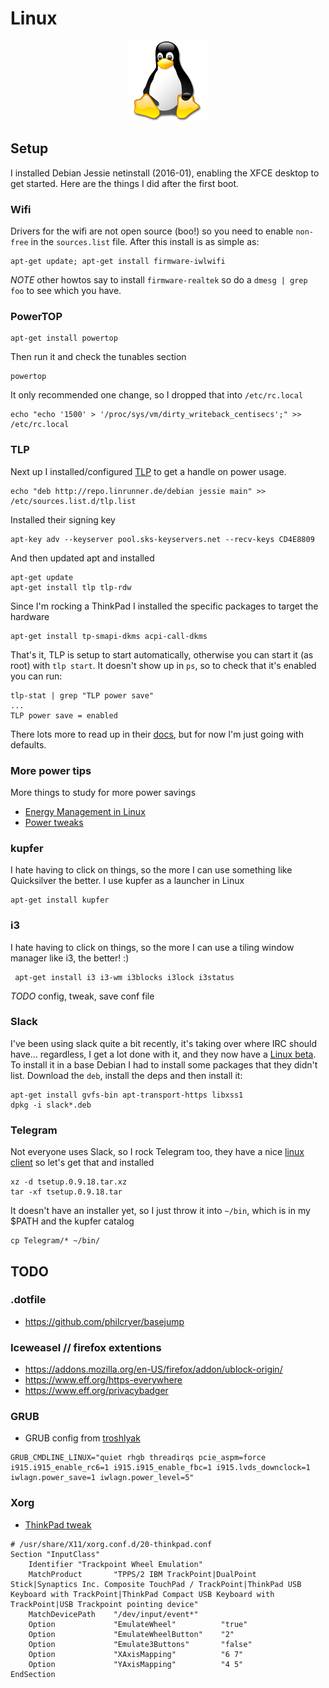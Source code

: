 # Linux

<div align="center"><img src="../imgs/tux.png" alt="Linux" border="0"></div>

## Setup

I installed Debian Jessie netinstall (2016-01), enabling the XFCE desktop to get started. Here are the things I did after the first boot.

### Wifi

Drivers for the wifi are not open source (boo!) so you need to enable `non-free` in the `sources.list` file. After this install is as simple as:

```
apt-get update; apt-get install firmware-iwlwifi
```

*NOTE* other howtos say to install `firmware-realtek` so do a `dmesg | grep foo` to see which you have.

### PowerTOP

```
apt-get install powertop
```

Then run it and check the tunables section

```
powertop
```

It only recommended one change, so I dropped that into `/etc/rc.local`

```
echo "echo '1500' > '/proc/sys/vm/dirty_writeback_centisecs';" >> /etc/rc.local
```

### TLP

Next up I installed/configured [TLP](http://linrunner.de/en/tlp/tlp.html) to get a handle on power usage.

```
echo "deb http://repo.linrunner.de/debian jessie main" >> /etc/sources.list.d/tlp.list
```

Installed their signing key

```
apt-key adv --keyserver pool.sks-keyservers.net --recv-keys CD4E8809 
```

And then updated apt and installed

```
apt-get update
apt-get install tlp tlp-rdw 
```

Since I'm rocking a ThinkPad I installed the specific packages to target the hardware 

```
apt-get install tp-smapi-dkms acpi-call-dkms 
```

That's it, TLP is setup to start automatically, otherwise you can start it (as root) with `tlp start`. It doesn't show up in `ps`, so to check that it's enabled you can run:

```
tlp-stat | grep "TLP power save"
...
TLP power save = enabled
```

There lots more to read up in their [docs](http://linrunner.de/en/tlp/docs/tlp-linux-advanced-power-management.html), but for now I'm just going with defaults.

### More power tips

More things to study for more power savings

* [Energy Management in Linux](http://itgen.blogspot.com/2009/03/energy-management-in-linux.html) 
* [Power tweaks](https://www.phoronix.com/scan.php?page=article&item=intel_i915_power&num=1)

### kupfer

I hate having to click on things, so the more I can use something like Quicksilver the better. I use kupfer as a launcher in Linux

```
apt-get install kupfer
```

### i3

I hate having to click on things, so the more I can use a tiling window manager like i3, the better! :)

```
 apt-get install i3 i3-wm i3blocks i3lock i3status
```

*TODO* config, tweak, save conf file

### Slack

I've been using slack quite a bit recently, it's taking over where IRC should have... regardless, I get a lot done with it, and they now have a [Linux beta](https://slack.com/downloads). To install it in a base Debian I had to install some packages that they didn't list. Download the `deb`, install the deps and then install it:

```
apt-get install gvfs-bin apt-transport-https libxss1
dpkg -i slack*.deb
```

### Telegram

Not everyone uses Slack, so I rock Telegram too, they have a nice [linux client](https://desktop.telegram.org) so let's get that and installed

```
xz -d tsetup.0.9.18.tar.xz 
tar -xf tsetup.0.9.18.tar 
``` 

It doesn't have an installer yet, so I just throw it into `~/bin`, which is in my $PATH and the kupfer catalog

```
cp Telegram/* ~/bin/
```

## TODO

### .dotfile

* https://github.com/philcryer/basejump

### Iceweasel // firefox extentions

* https://addons.mozilla.org/en-US/firefox/addon/ublock-origin/
* https://www.eff.org/https-everywhere
* https://www.eff.org/privacybadger

### GRUB

* GRUB config from [troshlyak](https://troshlyak.wordpress.com/2011/11/18/thinkpad-x220-the-almost-perfect-setup-fedora-16/)

```
GRUB_CMDLINE_LINUX="quiet rhgb threadirqs pcie_aspm=force i915.i915_enable_rc6=1 i915.i915_enable_fbc=1 i915.lvds_downclock=1 iwlagn.power_save=1 iwlagn.power_level=5"
```

### Xorg

* [ThinkPad tweak](https://gist.github.com/Koronen/f95ff48d26f6d0c26023)

```
# /usr/share/X11/xorg.conf.d/20-thinkpad.conf
Section "InputClass"
    Identifier "Trackpoint Wheel Emulation"
    MatchProduct       "TPPS/2 IBM TrackPoint|DualPoint Stick|Synaptics Inc. Composite TouchPad / TrackPoint|ThinkPad USB Keyboard with TrackPoint|ThinkPad Compact USB Keyboard with TrackPoint|USB Trackpoint pointing device"
    MatchDevicePath    "/dev/input/event*"
    Option             "EmulateWheel"          "true"
    Option             "EmulateWheelButton"    "2"
    Option             "Emulate3Buttons"       "false"
    Option             "XAxisMapping"          "6 7"
    Option             "YAxisMapping"          "4 5"
EndSection
```
